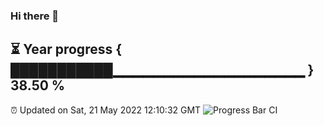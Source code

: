 ### Hi there 👋
⏳ Year progress { ███████████▁▁▁▁▁▁▁▁▁▁▁▁▁▁▁▁▁▁▁ } 38.50 %
---
⏰ Updated on Sat, 21 May 2022 12:10:32 GMT
![Progress Bar CI](https://github.com/Moyi321/Moyi321/workflows/Progress%20Bar%20CI/badge.svg)
